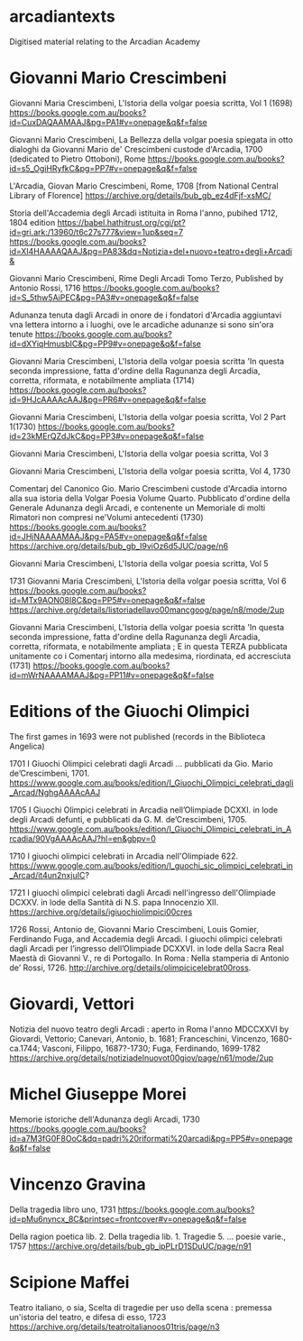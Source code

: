 # arcadiantexts
Digitised material relating to the Arcadian Academy

# Giovanni Mario Crescimbeni

Giovanni Maria Crescimbeni, L'Istoria della volgar poesia scritta, Vol 1 (1698)
https://books.google.com.au/books?id=CuxDAQAAMAAJ&pg=PA1#v=onepage&q&f=false

Giovanni Mario Crescimbeni, La Bellezza della volgar poesia spiegata in otto dialoghi da Giovanni Mario de' Crescimbeni custode d'Arcadia, 1700 (dedicated to Pietro Ottoboni), Rome
https://books.google.com.au/books?id=s5_OgiHRyfkC&pg=PP7#v=onepage&q&f=false

L'Arcadia, Giovan Mario Crescimbeni, Rome, 1708 [from National Central Library of Florence]
https://archive.org/details/bub_gb_ez4dFjf-xsMC/

Storia dell'Accademia degli Arcadi istituita in Roma l'anno, pubihed 1712, 1804 edition https://babel.hathitrust.org/cgi/pt?id=gri.ark:/13960/t6c27s777&view=1up&seq=7
https://books.google.com.au/books?id=XI4HAAAAQAAJ&pg=PA83&dq=Notizia+del+nuovo+teatro+degli+Arcadi&

Giovanni Mario Crescimbeni, Rime Degli Arcadi Tomo Terzo, Published by Antonio Rossi, 1716 
https://books.google.com.au/books?id=S_5thw5AiPEC&pg=PA3#v=onepage&q&f=false

Adunanza tenuta dagli Arcadi in onore de i fondatori d'Arcadia aggiuntavi vna lettera intorno a i luoghi, ove le arcadiche adunanze si sono sin'ora tenute
https://books.google.com.au/books?id=dXYiqHmusbIC&pg=PP9#v=onepage&q&f=false

Giovanni Maria Crescimbeni, L'Istoria della volgar poesia scritta 'In questa seconda impressione, fatta d'ordine della Ragunanza degli Arcadia, corretta, riformata, e notabilmente ampliata (1714)
https://books.google.com.au/books?id=9HJcAAAAcAAJ&pg=PR6#v=onepage&q&f=false

Giovanni Maria Crescimbeni, L'Istoria della volgar poesia scritta, Vol 2 Part 1(1730)
https://books.google.com.au/books?id=23kMErQZdJkC&pg=PP3#v=onepage&q&f=false

Giovanni Maria Crescimbeni, L'Istoria della volgar poesia scritta, Vol 3

Giovanni Maria Crescimbeni, L'Istoria della volgar poesia scritta, Vol 4, 1730

Comentarj del Canonico Gio. Mario Crescimbeni custode d'Arcadia intorno alla sua istoria della Volgar Poesia Volume Quarto. Pubblicato d'ordine della Generale Adunanza degli Arcadi, e contenente un Memoriale di molti Rimatori non compresi ne'Volumi antecedenti (1730)
https://books.google.com.au/books?id=JHjNAAAAMAAJ&pg=PA5#v=onepage&q&f=false
https://archive.org/details/bub_gb_I9viOz6d5JUC/page/n6

Giovanni Maria Crescimbeni, L'Istoria della volgar poesia scritta, Vol 5

1731
Giovanni Maria Crescimbeni, L'Istoria della volgar poesia scritta, Vol 6
https://books.google.com.au/books?id=MTx9AON08I8C&pg=PP5#v=onepage&q&f=false
https://archive.org/details/listoriadellavo00mancgoog/page/n8/mode/2up

Giovanni Maria Crescimbeni, L'Istoria della volgar poesia scritta 'In questa seconda impressione, fatta d'ordine della Ragunanza degli Arcadia, corretta, riformata, e notabilmente ampliata ; E in questa TERZA pubblicata unitamente co i Comentarj intorno alla medesima, riordinata, ed accresciuta (1731)
https://books.google.com.au/books?id=mWrNAAAAMAAJ&pg=PP11#v=onepage&q&f=false

# Editions of the Giuochi Olimpici
The first games in 1693 were not published (records in the Biblioteca Angelica)

1701
I Giuochi Olimpici celebrati dagli Arcadi ... pubblicati da Gio. Mario de’Crescimbeni, 1701.
https://www.google.com.au/books/edition/I_Giuochi_Olimpici_celebrati_dagli_Arcad/NghgAAAAcAAJ 

1705
I Giuochi Olimpici celebrati in Arcadia nell’Olimpiade DCXXI. in lode degli Arcadi defunti, e pubblicati da G. M. de’Crescimbeni, 1705. https://www.google.com.au/books/edition/I_Giuochi_Olimpici_celebrati_in_Arcadia/90VgAAAAcAAJ?hl=en&gbpv=0 

1710
I giuochi olimpici celebrati in Arcadia nell'Olimpiade 622. https://www.google.com.au/books/edition/I_guochi_sic_olimpici_celebrati_in_Arcad/it4un2nxjuIC?

1721
I giuochi olimpici celebrati dagli Arcadi nell'ingresso dell'Olimpiade DCXXV. in lode della Santità di N.S. papa Innocenzio XII.
https://archive.org/details/igiuochiolimpici00cres 

1726
Rossi, Antonio de, Giovanni Mario Crescimbeni, Louis Gomier, Ferdinando Fuga, and Accademia degli Arcadi. I giuochi olimpici celebrati dagli Arcadi per l’ingresso dell’Olimpiade DCXXVI. in lode della Sacra Real Maestà di Giovanni V., re di Portogallo. In Roma : Nella stamperia di Antonio de’ Rossi, 1726. http://archive.org/details/olimpicicelebrat00ross.


# Giovardi, Vettori

Notizia del nuovo teatro degli Arcadi : aperto in Roma l'anno MDCCXXVI
by Giovardi, Vettorio; Canevari, Antonio, b. 1681; Franceschini, Vincenzo, 1680-ca.1744; Vasconi, Filippo, 1687?-1730; Fuga, Ferdinando, 1699-1782
https://archive.org/details/notiziadelnuovot00giov/page/n61/mode/2up

# Michel Giuseppe Morei

Memorie istoriche dell'Adunanza degli Arcadi, 1730
https://books.google.com.au/books?id=a7M3fG0F8OoC&dq=padri%20riformati%20arcadi&pg=PP5#v=onepage&q&f=false

# Vincenzo Gravina
Della tragedia libro uno, 1731
https://books.google.com.au/books?id=pMu6nyncx_8C&printsec=frontcover#v=onepage&q&f=false

Della ragion poetica lib. 2. Della tragedia lib. 1. Tragedie 5. ... poesie varie., 1757
https://archive.org/details/bub_gb_ipPLrD1SDuUC/page/n91

# Scipione Maffei
Teatro italiano, o sia, Scelta di tragedie per uso della scena : premessa un'istoria del teatro, e difesa di esso, 1723
https://archive.org/details/teatroitalianoos01tris/page/n3
